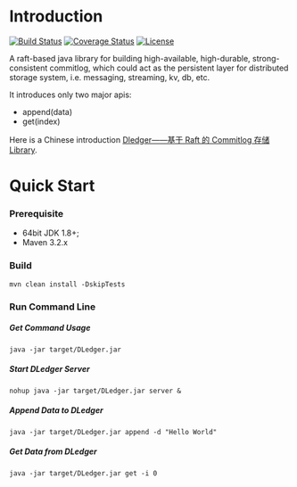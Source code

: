 
# Introduction
[![Build Status](https://travis-ci.org/openmessaging/openmessaging-storage-dledger.svg?branch=master)](https://travis-ci.org/openmessaging/openmessaging-storage-dledger) [![Coverage Status](https://coveralls.io/repos/github/openmessaging/openmessaging-storage-dledger/badge.svg?branch=master)](https://coveralls.io/github/openmessaging/openmessaging-storage-dledger?branch=master) [![License](https://img.shields.io/badge/license-Apache%202-4EB1BA.svg)](https://www.apache.org/licenses/LICENSE-2.0.html)

A raft-based java library for building high-available, high-durable, strong-consistent commitlog, which could act as the persistent layer for distributed storage system, i.e. messaging, streaming, kv, db, etc.

It introduces only two major apis:

* append(data)
* get(index)

Here is a Chinese introduction [Dledger——基于 Raft 的 Commitlog 存储 Library](https://github.com/openmessaging/openmessaging-storage-dledger/blob/master/docs/cn/introduction_dledger.md).


# Quick Start


### Prerequisite

* 64bit JDK 1.8+;
* Maven 3.2.x

### Build

```
mvn clean install -DskipTests
```

### Run Command Line


##### Get Command Usage

```
java -jar target/DLedger.jar
```
##### Start DLedger Server

```
nohup java -jar target/DLedger.jar server &
```
##### Append Data to DLedger

```
java -jar target/DLedger.jar append -d "Hello World"
```
##### Get Data from DLedger

```
java -jar target/DLedger.jar get -i 0
```













